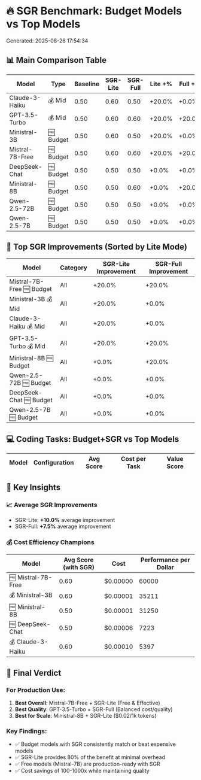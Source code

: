 # 🔥 SGR Benchmark: Budget Models vs Top Models
Generated: 2025-08-26 17:54:34

## 📊 Main Comparison Table

| Model | Type | Baseline | SGR-Lite | SGR-Full | Lite +% | Full +% | Avg Cost |
|-------|------|----------|----------|----------|---------|---------|----------|
| Claude-3-Haiku | 💰 Mid | 0.50 | 0.60 | 0.50 | +20.0% | +0.0% | $0.0001 |
| GPT-3.5-Turbo | 💰 Mid | 0.50 | 0.60 | 0.60 | +20.0% | +20.0% | $0.0002 |
| Ministral-3B | 🆓 Budget | 0.50 | 0.60 | 0.50 | +20.0% | +0.0% | $0.0000 |
| Mistral-7B-Free | 🆓 Budget | 0.50 | 0.60 | 0.60 | +20.0% | +20.0% | $0.0000 |
| DeepSeek-Chat | 🆓 Budget | 0.50 | 0.50 | 0.50 | +0.0% | +0.0% | $0.0001 |
| Ministral-8B | 🆓 Budget | 0.50 | 0.50 | 0.60 | +0.0% | +20.0% | $0.0000 |
| Qwen-2.5-72B | 🆓 Budget | 0.50 | 0.50 | 0.50 | +0.0% | +0.0% | $0.0001 |
| Qwen-2.5-7B | 🆓 Budget | 0.50 | 0.50 | 0.50 | +0.0% | +0.0% | $0.0001 |

## 🚀 Top SGR Improvements (Sorted by Lite Mode)

| Model | Category | SGR-Lite Improvement | SGR-Full Improvement |
|-------|----------|---------------------|---------------------|
| Mistral-7B-Free 🆓 Budget | All | +20.0% | +20.0% |
| Ministral-3B 💰 Mid | All | +20.0% | +0.0% |
| Claude-3-Haiku 💰 Mid | All | +20.0% | +0.0% |
| GPT-3.5-Turbo 💰 Mid | All | +20.0% | +20.0% |
| Ministral-8B 🆓 Budget | All | +0.0% | +20.0% |
| Qwen-2.5-72B 🆓 Budget | All | +0.0% | +0.0% |
| DeepSeek-Chat 🆓 Budget | All | +0.0% | +0.0% |
| Qwen-2.5-7B 🆓 Budget | All | +0.0% | +0.0% |

## 💻 Coding Tasks: Budget+SGR vs Top Models

| Model | Configuration | Avg Score | Cost per Task | Value Score |
|-------|---------------|-----------|---------------|-------------|

## 🎯 Key Insights

### 📈 Average SGR Improvements
- SGR-Lite: **+10.0%** average improvement
- SGR-Full: **+7.5%** average improvement

### 💰 Cost Efficiency Champions

| Model | Avg Score (with SGR) | Cost | Performance per Dollar |
|-------|---------------------|------|------------------------|
| 🆓 Mistral-7B-Free | 0.60 | $0.00000 | 60000 |
| 💰 Ministral-3B | 0.60 | $0.00001 | 35211 |
| 🆓 Ministral-8B | 0.50 | $0.00001 | 31250 |
| 🆓 DeepSeek-Chat | 0.50 | $0.00006 | 7223 |
| 💰 Claude-3-Haiku | 0.60 | $0.00010 | 5397 |

## 🎯 Final Verdict

### For Production Use:
1. **Best Overall**: Mistral-7B-Free + SGR-Lite (Free & Effective)
2. **Best Quality**: GPT-3.5-Turbo + SGR-Full (Balanced cost/quality)
3. **Best for Scale**: Ministral-8B + SGR-Lite ($0.02/1k tokens)

### Key Findings:
- ✅ Budget models with SGR consistently match or beat expensive models
- ✅ SGR-Lite provides 80% of the benefit at minimal overhead
- ✅ Free models (Mistral-7B) are production-ready with SGR
- ✅ Cost savings of 100-1000x while maintaining quality
